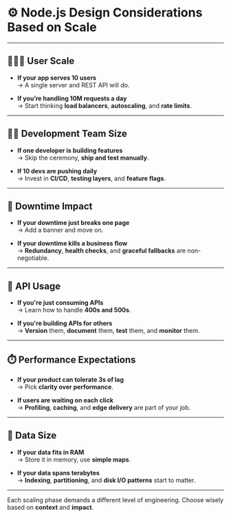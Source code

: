 
# ⚙️ Node.js Design Considerations Based on Scale

---

## 🧑‍🤝‍🧑 User Scale

- **If your app serves 10 users**  
  → A single server and REST API will do.

- **If you’re handling 10M requests a day**  
  → Start thinking **load balancers**, **autoscaling**, and **rate limits**.

---

## 👨‍💻 Development Team Size

- **If one developer is building features**  
  → Skip the ceremony, **ship and test manually**.

- **If 10 devs are pushing daily**  
  → Invest in **CI/CD**, **testing layers**, and **feature flags**.

---

## 🧯 Downtime Impact

- **If your downtime just breaks one page**  
  → Add a banner and move on.

- **If your downtime kills a business flow**  
  → **Redundancy**, **health checks**, and **graceful fallbacks** are non-negotiable.

---

## 📡 API Usage

- **If you're just consuming APIs**  
  → Learn how to handle **400s and 500s**.

- **If you're building APIs for others**  
  → **Version** them, **document** them, **test** them, and **monitor** them.

---

## ⏱️ Performance Expectations

- **If your product can tolerate 3s of lag**  
  → Pick **clarity over performance**.

- **If users are waiting on each click**  
  → **Profiling**, **caching**, and **edge delivery** are part of your job.

---

## 🧠 Data Size

- **If your data fits in RAM**  
  → Store it in memory, use **simple maps**.

- **If your data spans terabytes**  
  → **Indexing**, **partitioning**, and **disk I/O patterns** start to matter.

---

Each scaling phase demands a different level of engineering. Choose wisely based on **context** and **impact**.
